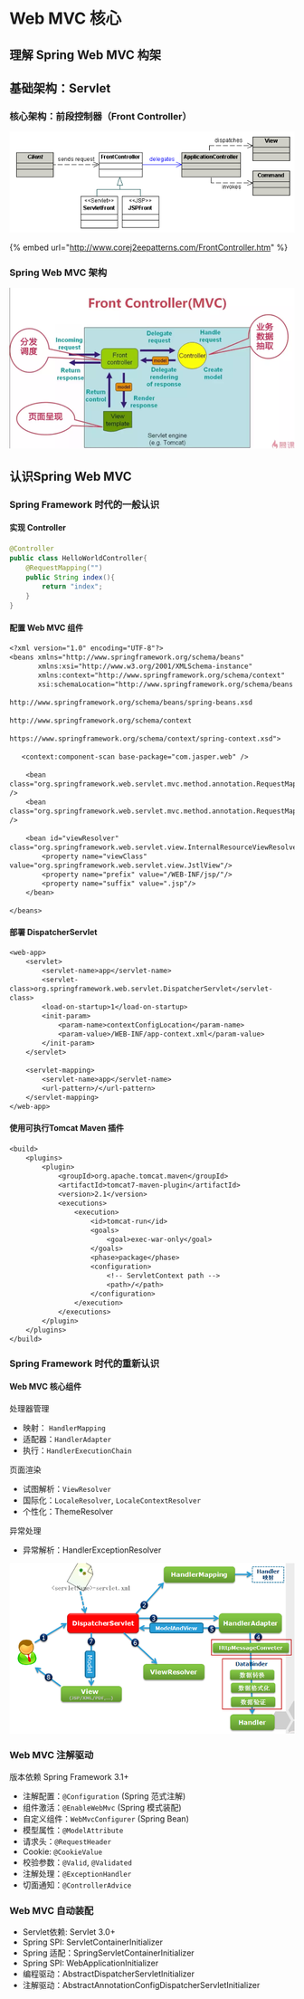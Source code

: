 # Web MVC 核心

## 理解 Spring Web MVC 构架

## 基础架构：Servlet

### 核心架构：前段控制器（Front Controller）

![](../../.gitbook/assets/image%20%283%29.png)

{% embed url="http://www.corej2eepatterns.com/FrontController.htm" %}

### Spring Web MVC 架构

![](../../.gitbook/assets/image%20%2814%29.png)

## 认识Spring Web MVC

### Spring Framework 时代的一般认识

#### 实现 Controller

```java
@Controller
public class HelloWorldController{
    @RequestMapping("")
    public String index(){
        return "index";
    }
}
```

#### 配置 Web MVC 组件

```markup
<?xml version="1.0" encoding="UTF-8"?>
<beans xmlns="http://www.springframework.org/schema/beans"
       xmlns:xsi="http://www.w3.org/2001/XMLSchema-instance"
       xmlns:context="http://www.springframework.org/schema/context"
       xsi:schemaLocation="http://www.springframework.org/schema/beans
	   					   http://www.springframework.org/schema/beans/spring-beans.xsd
	   					   http://www.springframework.org/schema/context
	   					   https://www.springframework.org/schema/context/spring-context.xsd">

   <context:component-scan base-package="com.jasper.web" />

    <bean class="org.springframework.web.servlet.mvc.method.annotation.RequestMappingHandlerMapping" />
    <bean class="org.springframework.web.servlet.mvc.method.annotation.RequestMappingHandlerAdapter" />

    <bean id="viewResolver" class="org.springframework.web.servlet.view.InternalResourceViewResolver">
        <property name="viewClass" value="org.springframework.web.servlet.view.JstlView"/>
        <property name="prefix" value="/WEB-INF/jsp/"/>
        <property name="suffix" value=".jsp"/>
    </bean>

</beans>
```

#### 部署 DispatcherServlet

```markup
<web-app>
    <servlet>
        <servlet-name>app</servlet-name>
        <servlet-class>org.springframework.web.servlet.DispatcherServlet</servlet-class>
        <load-on-startup>1</load-on-startup>
        <init-param>
            <param-name>contextConfigLocation</param-name>
            <param-value>/WEB-INF/app-context.xml</param-value>
        </init-param>
    </servlet>

    <servlet-mapping>
        <servlet-name>app</servlet-name>
        <url-pattern>/</url-pattern>
    </servlet-mapping>
</web-app>
```

#### 使用可执行Tomcat Maven 插件

```markup
<build>
    <plugins>
        <plugin>
            <groupId>org.apache.tomcat.maven</groupId>
            <artifactId>tomcat7-maven-plugin</artifactId>
            <version>2.1</version>
            <executions>
                <execution>
                    <id>tomcat-run</id>
                    <goals>
                        <goal>exec-war-only</goal>
                    </goals>
                    <phase>package</phase>
                    <configuration>
                        <!-- ServletContext path -->
                        <path>/</path>
                    </configuration>
                </execution>
            </executions>
        </plugin>
    </plugins>
</build>
```

### Spring Framework 时代的重新认识

#### Web MVC 核心组件

处理器管理

* 映射： `HandlerMapping`
* 适配器：`HandlerAdapter`
* 执行：`HandlerExecutionChain`

页面渲染

* 试图解析：`ViewResolver`
* 国际化：`LocaleResolver`, `LocaleContextResolver`
* 个性化：ThemeResolver

异常处理

* 异常解析：HandlerExceptionResolver

![](../../.gitbook/assets/image%20%2811%29.png)

### Web MVC 注解驱动

版本依赖 Spring Framework 3.1+

* 注解配置：`@Configuration` \(Spring 范式注解\)
* 组件激活：`@EnableWebMvc` \(Spring 模式装配\)
* 自定义组件：`WebMvcConfigurer` \(Spring Bean\)
* 模型属性：`@ModelAttribute`
* 请求头：`@RequestHeader`
* Cookie: `@CookieValue`
* 校验参数：`@Valid`, `@Validated`
* 注解处理：`@ExceptionHandler`
* 切面通知：`@ControllerAdvice`

### Web MVC 自动装配

* Servlet依赖: Servlet 3.0+
* Spring SPI:  ServletContainerInitializer
* Spring 适配：SpringServletContainerInitializer
* Spring SPI: WebApplicationInitializer
* 编程驱动：AbstractDispatcherServletInitializer
* 注解驱动：AbstractAnnotationConfigDispatcherServletInitializer



